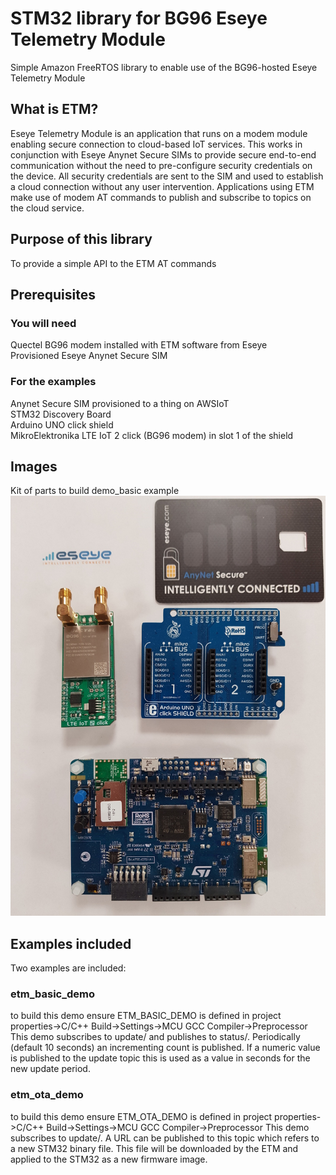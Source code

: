 # STM32 library for BG96 Eseye Telemetry Module

Simple Amazon FreeRTOS library to enable use of the BG96-hosted Eseye Telemetry Module

## What is ETM?

Eseye Telemetry Module is an application that runs on a modem module enabling secure connection to cloud-based IoT services. This works in conjunction with Eseye Anynet Secure SIMs to provide secure end-to-end communication without the need to pre-configure security credentials on the device. All security credentials are sent to the SIM and used to establish a cloud connection without any user intervention. Applications using ETM make use of modem AT commands to publish and subscribe to topics on the cloud service.

## Purpose of this library

To provide a simple API to the ETM AT commands

## Prerequisites

### You will need
Quectel BG96 modem installed with ETM software from Eseye  
Provisioned Eseye Anynet Secure SIM  

### For the examples
Anynet Secure SIM provisioned to a thing on AWSIoT  
STM32 Discovery Board  
Arduino UNO click shield  
MikroElektronika LTE IoT 2 click (BG96 modem) in slot 1 of the shield  

## Images
Kit of parts to build demo_basic example
![Kit of parts](/images/ETM_STM32_Discovery.jpg)

## Examples included
Two examples are included:
### etm_basic_demo
to build this demo ensure ETM_BASIC_DEMO is defined in project properties->C/C++ Build->Settings->MCU GCC Compiler->Preprocessor This demo subscribes to update/<thingname> and publishes to status/<thingname>. Periodically (default 10 seconds) an incrementing count is published. If a numeric value is published to the update topic this is used as a value in seconds for the new update period.

### etm_ota_demo
to build this demo ensure ETM_OTA_DEMO is defined in project properties->C/C++ Build->Settings->MCU GCC Compiler->Preprocessor
This demo subscribes to update/<thingname>. A URL can be published to this topic which refers to a new STM32 binary file. This file will be downloaded by the ETM and applied to the STM32 as a new firmware image.
